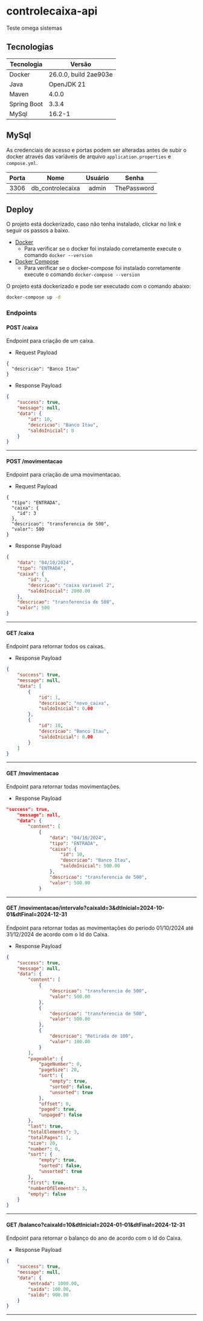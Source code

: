 # controlecaixa-api
Teste omega sistemas

## Tecnologias

| Tecnologia  | Versão                |
|-------------|-----------------------|
| Docker      | 26.0.0, build 2ae903e |
| Java        | OpenJDK 21            |
| Maven       | 4.0.0                 |
| Spring Boot | 3.3.4                 |
| MySql       | 16.2-1                |

## MySql
As credenciais de acesso e portas podem ser alteradas antes de subir o docker através das variáveis de arquivo
`application.properties` e `compose.yml`.

|       Porta        |        Nome           |  Usuário  |    Senha    | 
|:------------------:|:---------------------:|:---------:|:-----------:|
|        3306        |     db_controlecaixa   |   admin  | ThePassword |


## Deploy
O projeto está dockerizado, caso não tenha instalado, clickar no link e seguir os passos a baixo.

* [Docker](https://docs.docker.com/desktop/)
  * Para verificar se o docker foi instalado corretamente execute o comando `docker --version`
* [Docker Compose](https://docs.docker.com/compose/install/)
  * Para verificar se o docker-compose foi instalado corretamente execute o comando `docker-compose --version`

O projeto está dockerizado e pode ser executado com o comando abaixo:

```bash
docker-compose up -d
```

### Endpoints

#### POST /caixa

Endpoint para criação de um caixa.

- Request Payload

```
{
  "descricao": "Banco Itau"
}

```
- Response Payload

```json
{
    "success": true,
    "message": null,
    "data": {
        "id": 10,
        "descricao": "Banco Itau",
        "saldoInicial": 0
    }
}
```
----------------------------------------------------------------------------

#### POST /movimentacao

Endpoint para criação de uma movimentacao.

- Request Payload

```
{
  "tipo": "ENTRADA",
  "caixa": {
    "id": 3
  },
  "descricao": "transferencia de 500",
  "valor": 500
}

```
- Response Payload

```json
{
    "data": "04/10/2024",
    "tipo": "ENTRADA",
    "caixa": {
        "id": 3,
        "descricao": "caixa variavel 2",
        "saldoInicial": 2000.00
    },
    "descricao": "transferencia de 500",
    "valor": 500
}
```
----------------------------------------------------------------------------
#### GET /caixa

Endpoint para retornar todos os caixas.

- Response Payload

```json
{
    "success": true,
    "message": null,
    "data": [
        {
            "id": 1,
            "descricao": "novo_caixa",
            "saldoInicial": 0.00
        },
        {
            "id": 10,
            "descricao": "Banco Itau",
            "saldoInicial": 0.00
        }
    ]
}
```
----------------------------------------------------------------------------
#### GET /movimentacao

Endpoint para retornar todas movimentações.

- Response Payload

```json
"success": true,
    "message": null,
    "data": {
        "content": [
            {
                "data": "04/10/2024",
                "tipo": "ENTRADA",
                "caixa": {
                    "id": 10,
                    "descricao": "Banco Itau",
                    "saldoInicial": 500.00
                },
                "descricao": "transferencia de 500",
                "valor": 500.00
            }
```
----------------------------------------------------------------------------
#### GET /movimentacao/intervalo?caixaId=3&dtInicial=2024-10-01&dtFinal=2024-12-31

Endpoint para retornar todas as movimentações do periodo 01/10/2024 até 31/12/2024 de acordo com o Id do Caixa.

- Response Payload

```json
{
    "success": true,
    "message": null,
    "data": {
        "content": [
            {
                "descricao": "transferencia de 500",
                "valor": 500.00
            },
            {
                "descricao": "transferencia de 500",
                "valor": 500.00
            },
            {
                "descricao": "Retirada de 100",
                "valor": 100.00
            }
        ],
        "pageable": {
            "pageNumber": 0,
            "pageSize": 20,
            "sort": {
                "empty": true,
                "sorted": false,
                "unsorted": true
            },
            "offset": 0,
            "paged": true,
            "unpaged": false
        },
        "last": true,
        "totalElements": 3,
        "totalPages": 1,
        "size": 20,
        "number": 0,
        "sort": {
            "empty": true,
            "sorted": false,
            "unsorted": true
        },
        "first": true,
        "numberOfElements": 3,
        "empty": false
    }
}
```
----------------------------------------------------------------------------

#### GET /balanco?caixaId=10&dtInicial=2024-01-01&dtFinal=2024-12-31

Endpoint para retornar o balanço do ano de acordo com o Id do Caixa.

- Response Payload

```json
{
    "success": true,
    "message": null,
    "data": {
        "entrada": 1000.00,
        "saida": 100.00,
        "saldo": 900.00
    }
}
```
----------------------------------------------------------------------------



